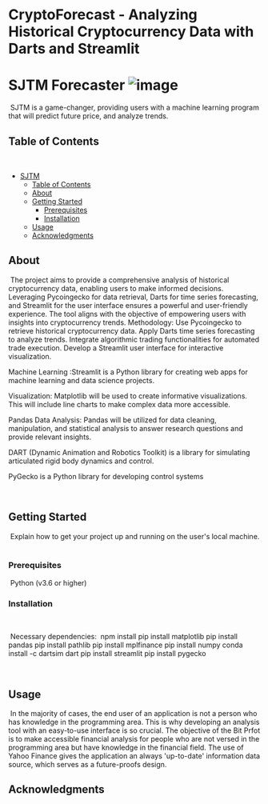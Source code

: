 # CryptoForecast - Analyzing Historical Cryptocurrency Data with Darts and Streamlit
# SJTM Forecaster ![image](https://github.com/johnmessing/Project-3/assets/142201551/e6b39711-b973-4670-9a2b-c1345946b4e1)
​
SJTM is a game-changer, providing users with a machine learning program that will predict future price, and analyze trends. 
​
## Table of Contents
​
- [SJTM](#project-name)
  - [Table of Contents](#table-of-contents)
  - [About](#about)
  - [Getting Started](#getting-started)
    - [Prerequisites](#prerequisites)
    - [Installation](#installation)
  - [Usage](#usage)
  - [Acknowledgments](#acknowledgments)
​
## About
​
The project aims to provide a comprehensive analysis of historical cryptocurrency data, enabling users to make informed decisions. Leveraging Pycoingecko for data retrieval, Darts for time series forecasting, and Streamlit for the user interface ensures a powerful and user-friendly experience. The tool aligns with the objective of empowering users with insights into cryptocurrency trends.
Methodology:
 Use Pycoingecko to retrieve historical cryptocurrency data.
Apply Darts time series forecasting to analyze trends. Integrate algorithmic trading functionalities for automated trade execution.
Develop a Streamlit user interface for interactive visualization.



Machine Learning :Streamlit is a Python library for creating web apps for machine learning and data science projects.

Visualization: Matplotlib  will be used to create informative visualizations. This will include line charts  to make complex data more accessible.

Pandas Data Analysis: Pandas will be utilized for data cleaning, manipulation, and statistical analysis to answer research questions and provide relevant insights.

DART (Dynamic Animation and Robotics Toolkit) is a library for simulating articulated rigid body dynamics and control.

PyGecko is a Python library for developing control systems





​
## Getting Started
​
Explain how to get your project up and running on the user's local machine.
​
### Prerequisites
​​
Python (v3.6 or higher)
​
### Installation
​

​​
Necessary dependencies:
​
​npm install 
pip install matplotlib
pip install pandas
pip install pathlib
pip install mplfinance
 pip install numpy
conda install -c dartsim dart
pip install streamlit
pip install pygecko

​
## Usage
​
In the majority of cases, the end user of an application is not a person who has knowledge in the programming area. This is why developing an analysis tool with an easy-to-use interface is so crucial.
The objective of the Bit Prfot is to make accessible financial analysis for people who are not versed in the programming area but have knowledge in the financial field.
The use of Yahoo Finance gives the application an always 'up-to-date' information data source, which serves as a future-proofs design.

## Acknowledgments
​
